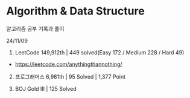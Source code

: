 # Algorithm & Data Structure

알고리즘 공부 기록과 풀이

24/11/09

1. LeetCode 149,912th | 449 solved(Easy 172 / Medium 228 / Hard 49)
- https://leetcode.com/anythingthannothing/

2. 프로그래머스 6,981th | 95 Solved | 1,377 Point

3. BOJ Gold III | 125 Solved
